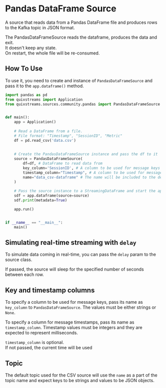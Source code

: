 # Pandas DataFrame Source

A source that reads data from a Pandas DataFrame file and produces rows to the Kafka topic in JSON format.

The PandasDataFrameSource reads the dataframe, produces the data and exit.  
It doesn't keep any state.  
On restart, the whole file will be re-consumed.

## How To Use

To use it, you need to create and instance of `PandasDataFrameSource` and pass it to the `app.dataframe()` method.

```python
import pandas as pd
from quixstreams import Application
from quixstreams.sources.community.pandas import PandasDataFrameSource


def main():
    app = Application()
    
    # Read a DataFrame from a file.
    # File format: "Timestamp", "SessionID", "Metric"
    df = pd.read_csv('data.csv')
    
    
    # Create the PandasDataFrameSource instance and pass the df to it
    source = PandasDataFrameSource(
        df=df, # DataFrame to read data from 
        key_column='SessionID', # A column to be used for message keys
        timestamp_column="Timestamp", # A column to be used for message timestamps
        name="data_csv-dataframe" # The name will be included to the default topic name.
    )
        
    # Pass the source instance to a StreamingDataFrame and start the application
    sdf = app.dataframe(source=source)
    sdf.print(metadata=True)

    app.run()


if __name__ == "__main__":
    main()
```

## Simulating real-time streaming with `delay`
To simulate data coming in real-time, you can pass the `delay` param to the source class.

If passed, the source will sleep for the specified number of seconds between each row.


## Key and timestamp columns
To specify a column to be used for message keys, pass its name as `key_column` to `PandasDataFrameSource`.
The values must be either strings or `None`. 

To specify a column for message timestamps, pass its name as `timestamp_column`.
Timestamp values must be integers and they are expected to represent milliseconds.

`timestamp_column` is optional.  
If not passed, the current time will be used


## Topic

The default topic used for the CSV source will use the `name` as a part of the topic name and expect keys to be strings and values to be JSON objects.  

